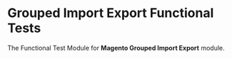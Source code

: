 # Grouped Import Export Functional Tests

The Functional Test Module for **Magento Grouped Import Export** module.
